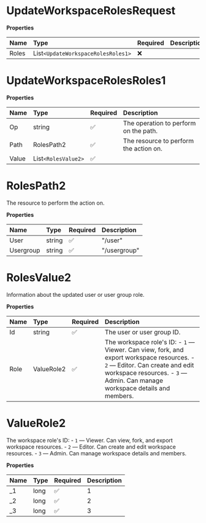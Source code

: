 # UpdateWorkspaceRolesRequest

**Properties**

| Name  | Type                               | Required | Description |
| :---- | :--------------------------------- | :------- | :---------- |
| Roles | List`<UpdateWorkspaceRolesRoles1>` | ❌       |             |

# UpdateWorkspaceRolesRoles1

**Properties**

| Name  | Type                | Required | Description                            |
| :---- | :------------------ | :------- | :------------------------------------- |
| Op    | string              | ✅       | The operation to perform on the path.  |
| Path  | RolesPath2          | ✅       | The resource to perform the action on. |
| Value | List`<RolesValue2>` | ✅       |                                        |

# RolesPath2

The resource to perform the action on.

**Properties**

| Name      | Type   | Required | Description  |
| :-------- | :----- | :------- | :----------- |
| User      | string | ✅       | "/user"      |
| Usergroup | string | ✅       | "/usergroup" |

# RolesValue2

Information about the updated user or user group role.

**Properties**

| Name | Type       | Required | Description                                                                                                                                                                                                |
| :--- | :--------- | :------- | :--------------------------------------------------------------------------------------------------------------------------------------------------------------------------------------------------------- |
| Id   | string     | ✅       | The user or user group ID.                                                                                                                                                                                 |
| Role | ValueRole2 | ✅       | The workspace role's ID: - `1` — Viewer. Can view, fork, and export workspace resources. - `2` — Editor. Can create and edit workspace resources. - `3` — Admin. Can manage workspace details and members. |

# ValueRole2

The workspace role's ID: - `1` — Viewer. Can view, fork, and export workspace resources. - `2` — Editor. Can create and edit workspace resources. - `3` — Admin. Can manage workspace details and members.

**Properties**

| Name | Type | Required | Description |
| :--- | :--- | :------- | :---------- |
| \_1  | long | ✅       | 1           |
| \_2  | long | ✅       | 2           |
| \_3  | long | ✅       | 3           |

<!-- This file was generated by liblab | https://liblab.com/ -->
